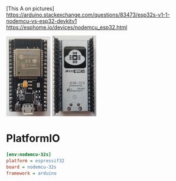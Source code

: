 [This A on pictures]  
https://arduino.stackexchange.com/questions/83473/esp32s-v1-1-nodemcu-vs-esp32-devkitv1
https://esphome.io/devices/nodemcu_esp32.html

<img src="./esp32s_nodemcu_v11_front.jpg" width="120"/>
<img src="./esp32s_nodemcu_v11_back.jpg" width="120"/>
  
# PlatformIO
```ini
[env:nodemcu-32s]
platform = espressif32
board = nodemcu-32s
framework = arduino
```
